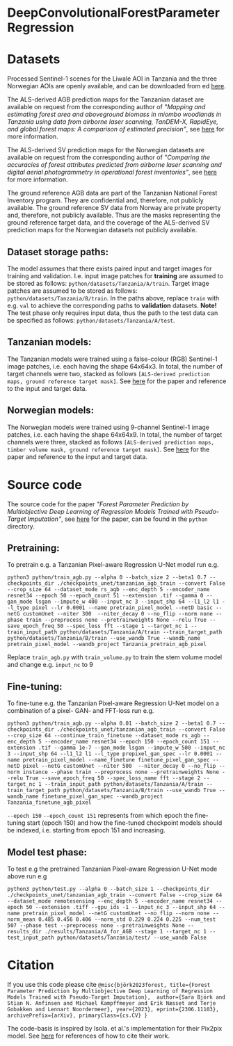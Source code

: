 # DeepConvolutionalForestParameterRegression

# Datasets
Processed Sentinel-1 scenes for the Liwale AOI in Tanzania and the three Norwegian AOIs are openly available, and can be downloaded from ed [here](https://drive.google.com/drive/folders/1ZyxcArRPV6FfXzZsCIwSgECJCrx-AYxf).

The ALS-derived AGB prediction maps for the Tanzanian dataset are available on request from the corresponding author of _"Mapping and estimating forest area and aboveground biomass in miombo woodlands in Tanzania using data from airborne laser scanning, TanDEM-X, RapidEye, and global forest maps: A comparison of estimated precision"_, see [here](https://www.sciencedirect.com/science/article/abs/pii/S0034425716300062) for more information.  

The ALS-derived SV prediction maps for the Norwegian datasets are available on request from the corresponding author of _"Comparing the accuracies of forest attributes predicted from airborne laser scanning and digital aerial photogrammetry in operational forest inventories"_, see [here](https://www.sciencedirect.com/science/article/pii/S0034425719301178) for more information. 

The ground reference AGB data are part of the Tanzanian National Forest Inventory program. They are confidential and, therefore, not publicly available. The ground reference SV data from Norway are private property and, therefore, not publicly available. Thus are the masks representing the ground reference target data, and the coverage of the ALS-derived SV prediction maps for the Norwegian datasets not publicly available.

## Dataset storage paths: 
The model assumes that there exists paired input and target images for training and validation. I.e. input image patches for **training** are assumed to be stored as follows: `python/datasets/Tanzania/A/train`. Target image patches are assumed to be stored as follows: `python/datasets/Tanzania/B/train`.
In the paths above, replace `train` with e.g. `val` to achieve the corresponding paths to **validation** datasets.
**Note!** The test phase only requires input data, thus the path to the test data can be specified as follows: `python/datasets/Tanzania/A/test`. 

## Tanzanian models: 
The Tanzanian models were trained using a false-colour (RGB) Sentinel-1 image patches, i.e. each having the shape 64x64x3. In total, the number of target channels were two, stacked as follows `[ALS-derived prediction maps, ground reference target mask]`. See [here](https://arxiv.org/abs/2306.11103) for the paper and reference to the input and target data. 

## Norwegian models: 
The Norwegian models were trained using 9-channel Sentinel-1 image patches, i.e. each having the shape 64x64x9. In total, the number of target channels were three, stacked as follows `[ALS-derived prediction maps, timber volume mask, ground reference target mask]`. See [here](https://arxiv.org/abs/2306.11103) for the paper and reference to the input and target data.


# Source code
The source code for the paper _"Forest Parameter Prediction by Multiobjective Deep Learning of Regression Models Trained with Pseudo-Target Imputation"_, see [here](https://arxiv.org/abs/2306.11103) for the paper, can be found in the `python` directory.

## Pretraining: 
To pretrain e.g. a Tanzanian Pixel-aware Regression U-Net model run e.g. 

`python3 python/train_agb.py --alpha 0 --batch_size 2 --beta1 0.7 --checkpoints_dir ./checkpoints_unet/tanzanian_agb_train --convert False --crop_size 64 --dataset_mode rs_agb --enc_depth 5 --encoder_name resnet34 --epoch 50 --epoch_count 51 --extension .tif --gamma 0 --gan_mode lsgan --impute_w 400 --input_nc 3 --input_shp 64 --l1_l2 l1 --l_type pixel --lr 0.0001 --name pretrain_pixel_model --netD basic --netG customUnet --niter 300  --niter_decay 0 --no_flip --norm none --phase train --preprocess none --pretrainweights None --relu True --save_epoch_freq 50 --spec_loss fft --stage 1 --target_nc 1 --train_input_path python/datasets/Tanzania/A/train --train_target_path python/datasets/Tanzania/B/train --use_wandb True --wandb_name pretrain_pixel_model --wandb_project Tanzania_pretrain_agb_pixel`

Replace `train_agb.py` with `train_volume.py` to train the stem volume model and change e.g. `input_nc` to 9


## Fine-tuning: 
To fine-tune e.g. the Tanzanian Pixel-aware Regression U-Net model on a combination of a pixel- GAN- and FFT-loss run e.g. 

`python3 python/train_agb.py --alpha 0.01 --batch_size 2 --beta1 0.7 --checkpoints_dir ./checkpoints_unet/tanzanian_agb_train --convert False --crop_size 64 --continue_train_finetune --dataset_mode rs_agb --enc_depth 5 --encoder_name resnet34 --epoch 150 --epoch_count 151 --extension .tif --gamma 1e-7 --gan_mode lsgan --impute_w 500 --input_nc 3 --input_shp 64 --l1_l2 l1 --l_type prepixel_gan_spec --lr 0.0001 --name pretrain_pixel_model --name_finetune finetune_pixel_gan_spec --netD pixel --netG customUnet --niter 500  --niter_decay 0 --no_flip --norm instance --phase train --preprocess none --pretrainweights None --relu True --save_epoch_freq 50 --spec_loss_name fft --stage 2 --target_nc 1 --train_input_path python/datasets/Tanzania/A/train --train_target_path python/datasets/Tanzania/B/train --use_wandb True --wandb_name finetune_pixel_gan_spec --wandb_project Tanzania_finetune_agb_pixel`

`--epoch 150` `--epoch_count 151` represents from which epoch the fine-tuning start (epoch 150) and how the fine-tuned checkpoint models should be indexed, i.e. starting from epoch 151 and increasing.

## Model test phase: 
To test e.g the pretrained Tanzanian Pixel-aware Regression U-Net mode above run e.g 

`python3 python/test.py --alpha 0 --batch_size 1 --checkpoints_dir ./checkpoints_unet/tanzanian_agb_train --convert False --crop_size 64 --dataset_mode remotesensing --enc_depth 5 --encoder_name resnet34 --epoch 50 --extension .tiff --gpu_ids -1 --input_nc 3 --input_shp 64 --name pretrain_pixel_model --netG customUnet --no_flip --norm none --norm_mean 0.485 0.456 0.406 --norm_std 0.229 0.224 0.225 --num_test 507 --phase test --preprocess none --pretrainweights None --results_dir ./results/Tanzania/A_for_AGB --stage 1 --target_nc 1 --test_input_path python/datasets/Tanzania/test/ --use_wandb False`

# Citation
If you use this code please cite 
`@misc{björk2023forest,
      title={Forest Parameter Prediction by Multiobjective Deep Learning of Regression Models Trained with Pseudo-Target Imputation}, 
      author={Sara Björk and Stian N. Anfinsen and Michael Kampffmeyer and Erik Næsset and Terje Gobakken and Lennart Noordermeer},
      year={2023},
      eprint={2306.11103},
      archivePrefix={arXiv},
      primaryClass={cs.CV}
}`

The code-basis is inspired by Isola. et al.'s implementation for their Pix2pix model. See [here](https://github.com/phillipi/pix2pix) for references of how to cite their work.  